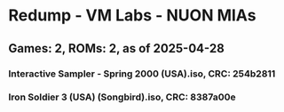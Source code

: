 # Redump - VM Labs - NUON MIAs
## Games: 2, ROMs: 2, as of 2025-04-28

### Interactive Sampler - Spring 2000 (USA).iso, CRC: 254b2811
### Iron Soldier 3 (USA) (Songbird).iso, CRC: 8387a00e
